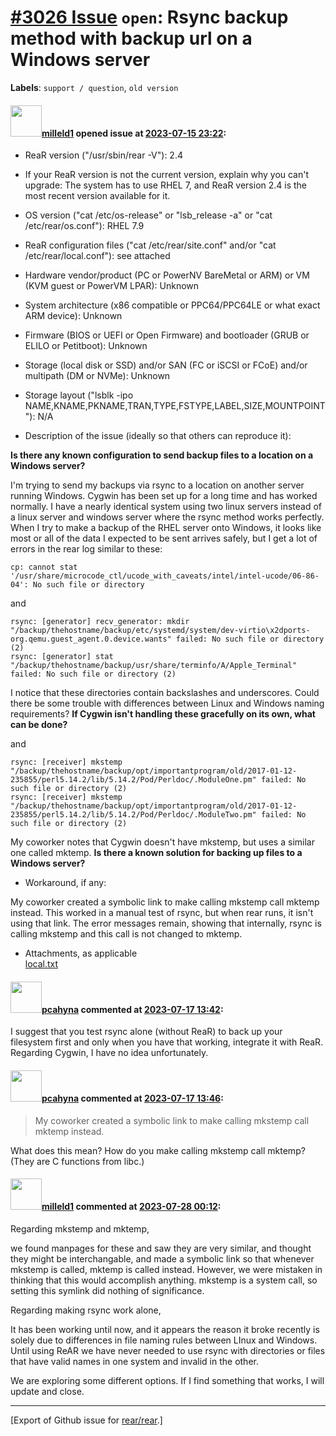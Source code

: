 [\#3026 Issue](https://github.com/rear/rear/issues/3026) `open`: Rsync backup method with backup url on a Windows server
========================================================================================================================

**Labels**: `support / question`, `old version`

#### <img src="https://avatars.githubusercontent.com/u/132502509?v=4" width="50">[milleld1](https://github.com/milleld1) opened issue at [2023-07-15 23:22](https://github.com/rear/rear/issues/3026):

-   ReaR version ("/usr/sbin/rear -V"): 2.4

-   If your ReaR version is not the current version, explain why you
    can't upgrade: The system has to use RHEL 7, and ReaR version 2.4 is
    the most recent version available for it.

-   OS version ("cat /etc/os-release" or "lsb\_release -a" or "cat
    /etc/rear/os.conf"): RHEL 7.9

-   ReaR configuration files ("cat /etc/rear/site.conf" and/or "cat
    /etc/rear/local.conf"): see attached

-   Hardware vendor/product (PC or PowerNV BareMetal or ARM) or VM (KVM
    guest or PowerVM LPAR): Unknown

-   System architecture (x86 compatible or PPC64/PPC64LE or what exact
    ARM device): Unknown

-   Firmware (BIOS or UEFI or Open Firmware) and bootloader (GRUB or
    ELILO or Petitboot): Unknown

-   Storage (local disk or SSD) and/or SAN (FC or iSCSI or FCoE) and/or
    multipath (DM or NVMe): Unknown

-   Storage layout ("lsblk -ipo
    NAME,KNAME,PKNAME,TRAN,TYPE,FSTYPE,LABEL,SIZE,MOUNTPOINT"): N/A

-   Description of the issue (ideally so that others can reproduce it):

**Is there any known configuration to send backup files to a location on
a Windows server?**

I'm trying to send my backups via rsync to a location on another server
running Windows. Cygwin has been set up for a long time and has worked
normally. I have a nearly identical system using two linux servers
instead of a linux server and windows server where the rsync method
works perfectly. When I try to make a backup of the RHEL server onto
Windows, it looks like most or all of the data I expected to be sent
arrives safely, but I get a lot of errors in the rear log similar to
these:

    cp: cannot stat '/usr/share/microcode_ctl/ucode_with_caveats/intel/intel-ucode/06-86-04': No such file or directory

and

    rsync: [generator] recv_generator: mkdir "/backup/thehostname/backup/etc/systemd/system/dev-virtio\x2dports-org.qemu.guest_agent.0.device.wants" failed: No such file or directory (2)
    rsync: [generator] stat "/backup/thehostname/backup/usr/share/terminfo/A/Apple_Terminal" failed: No such file or directory (2)

I notice that these directories contain backslashes and underscores.
Could there be some trouble with differences between Linux and Windows
naming requirements? **If Cygwin isn't handling these gracefully on its
own, what can be done?**

and

    rsync: [receiver] mkstemp "/backup/thehostname/backup/opt/importantprogram/old/2017-01-12-235855/perl5.14.2/lib/5.14.2/Pod/Perldoc/.ModuleOne.pm" failed: No such file or directory (2)
    rsync: [receiver] mkstemp "/backup/thehostname/backup/opt/importantprogram/old/2017-01-12-235855/perl5.14.2/lib/5.14.2/Pod/Perldoc/.ModuleTwo.pm" failed: No such file or directory (2)

My coworker notes that Cygwin doesn't have mkstemp, but uses a similar
one called mktemp. **Is there a known solution for backing up files to a
Windows server?**

-   Workaround, if any:

My coworker created a symbolic link to make calling mkstemp call mktemp
instead. This worked in a manual test of rsync, but when rear runs, it
isn't using that link. The error messages remain, showing that
internally, rsync is calling mkstemp and this call is not changed to
mktemp.

-   Attachments, as applicable  
    [local.txt](https://github.com/rear/rear/files/12062993/local.txt)

#### <img src="https://avatars.githubusercontent.com/u/26300485?u=9105d243bc9f7ade463a3e52e8dd13fa67837158&v=4" width="50">[pcahyna](https://github.com/pcahyna) commented at [2023-07-17 13:42](https://github.com/rear/rear/issues/3026#issuecomment-1638172946):

I suggest that you test rsync alone (without ReaR) to back up your
filesystem first and only when you have that working, integrate it with
ReaR. Regarding Cygwin, I have no idea unfortunately.

#### <img src="https://avatars.githubusercontent.com/u/26300485?u=9105d243bc9f7ade463a3e52e8dd13fa67837158&v=4" width="50">[pcahyna](https://github.com/pcahyna) commented at [2023-07-17 13:46](https://github.com/rear/rear/issues/3026#issuecomment-1638181945):

> My coworker created a symbolic link to make calling mkstemp call
> mktemp instead.

What does this mean? How do you make calling mkstemp call mktemp? (They
are C functions from libc.)

#### <img src="https://avatars.githubusercontent.com/u/132502509?v=4" width="50">[milleld1](https://github.com/milleld1) commented at [2023-07-28 00:12](https://github.com/rear/rear/issues/3026#issuecomment-1654786141):

Regarding mkstemp and mktemp,

we found manpages for these and saw they are very similar, and thought
they might be interchangable, and made a symbolic link so that whenever
mkstemp is called, mktemp is called instead. However, we were mistaken
in thinking that this would accomplish anything. mkstemp is a system
call, so setting this symlink did nothing of significance.

Regarding making rsync work alone,

It has been working until now, and it appears the reason it broke
recently is solely due to differences in file naming rules between LInux
and Windows. Until using ReAR we have never needed to use rsync with
directories or files that have valid names in one system and invalid in
the other.

We are exploring some different options. If I find something that works,
I will update and close.

------------------------------------------------------------------------

\[Export of Github issue for
[rear/rear](https://github.com/rear/rear).\]
